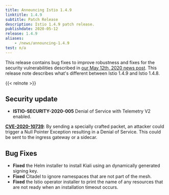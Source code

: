 ```yaml
---
title: Announcing Istio 1.4.9
linktitle: 1.4.9
subtitle: Patch Release
description: Istio 1.4.9 patch release.
publishdate: 2020-05-12
release: 1.4.9
aliases:
    - /news/announcing-1.4.9
test: n/a
---
```


This release contains bug fixes to improve robustness and fixes for the security vulnerabilities described in [our May 12th, 2020 news post](/news/security/istio-security-2020-005). This release note describes what's different between Istio 1.4.9 and Istio 1.4.8.

{{< relnote >}}

## Security update

- **ISTIO-SECURITY-2020-005** Denial of Service with Telemetry V2 enabled.

__[CVE-2020-10739](https://cve.mitre.org/cgi-bin/cvename.cgi?name=CVE-2020-10739)__: By sending a specially crafted packet, an attacker could trigger a Null Pointer Exception resulting in a Denial of Service. This could be sent to the ingress gateway or a sidecar.

## Bug Fixes

- **Fixed** the Helm installer to install Kiali using an dynamically generated signing key.
- **Fixed** Citadel to ignore namespaces that are not part of the mesh.
- **Fixed** the Istio operator installer to print the name of any resources that are not ready when an installation timeout occurs.
